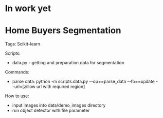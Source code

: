 # In work yet
# Home Buyers Segmentation 

Tags: Scikit-learn

Scripts:
- data.py - getting and preparation data for segmentation

Commands:
- parse data: python -m scripts.data.py --op==parse_data --fo==update --url=[zillow url with required region]
 
How to use:
- input images into data/demo_images directory
- run object detector with file parameter 

